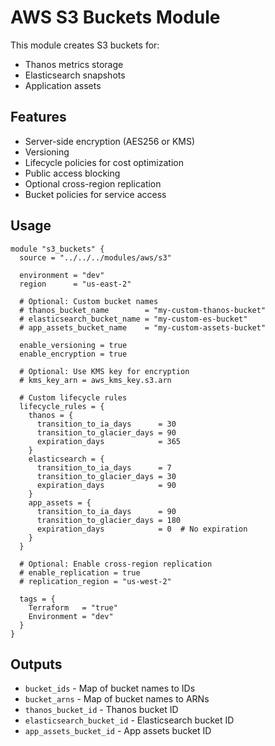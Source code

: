 # AWS S3 Buckets Module

This module creates S3 buckets for:
- Thanos metrics storage
- Elasticsearch snapshots
- Application assets

## Features

- Server-side encryption (AES256 or KMS)
- Versioning
- Lifecycle policies for cost optimization
- Public access blocking
- Optional cross-region replication
- Bucket policies for service access

## Usage

```hcl
module "s3_buckets" {
  source = "../../../modules/aws/s3"

  environment = "dev"
  region      = "us-east-2"
  
  # Optional: Custom bucket names
  # thanos_bucket_name        = "my-custom-thanos-bucket"
  # elasticsearch_bucket_name = "my-custom-es-bucket"
  # app_assets_bucket_name    = "my-custom-assets-bucket"
  
  enable_versioning = true
  enable_encryption = true
  
  # Optional: Use KMS key for encryption
  # kms_key_arn = aws_kms_key.s3.arn
  
  # Custom lifecycle rules
  lifecycle_rules = {
    thanos = {
      transition_to_ia_days      = 30
      transition_to_glacier_days = 90
      expiration_days            = 365
    }
    elasticsearch = {
      transition_to_ia_days      = 7
      transition_to_glacier_days = 30
      expiration_days            = 90
    }
    app_assets = {
      transition_to_ia_days      = 90
      transition_to_glacier_days = 180
      expiration_days            = 0  # No expiration
    }
  }
  
  # Optional: Enable cross-region replication
  # enable_replication = true
  # replication_region = "us-west-2"
  
  tags = {
    Terraform   = "true"
    Environment = "dev"
  }
}
```

## Outputs

- `bucket_ids` - Map of bucket names to IDs
- `bucket_arns` - Map of bucket names to ARNs
- `thanos_bucket_id` - Thanos bucket ID
- `elasticsearch_bucket_id` - Elasticsearch bucket ID
- `app_assets_bucket_id` - App assets bucket ID